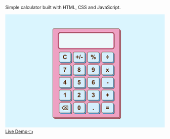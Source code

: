 <p> Simple calculator built with HTML, CSS and JavaScript.</p>
<img src = "calc.png" alt = "calculator">
<a href = "olgarunkova.github.io/calculator"> Live Demo👈</a>